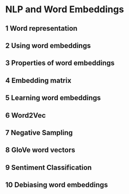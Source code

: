 # NLP and Word Embeddings

## 1 Word representation

## 2 Using word embeddings

## 3 Properties of word embeddings

## 4 Embedding matrix

## 5 Learning word embeddings

## 6 Word2Vec

## 7 Negative Sampling

## 8 GloVe word vectors

## 9 Sentiment Classification

## 10 Debiasing word embeddings